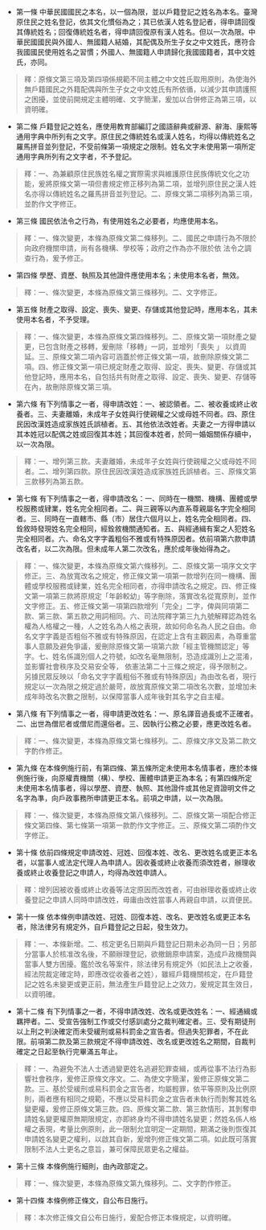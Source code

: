 * 第一條 中華民國國民之本名，以一個為限，並以戶籍登記之姓名為本名。臺灣原住民之姓名登記，依其文化慣俗為之；其已依漢人姓名登記者，得申請回復其傳統姓名；回復傳統姓名者，得申請回復原有漢人姓名。但以一次為限。中華民國國民與外國人、無國籍人結婚，其配偶及所生子女之中文姓氏，應符合我國國民使用姓名之習慣；外國人、無國籍人申請歸化我國國籍者，其中文姓氏，亦同。

> 釋：原條文第三項及第四項係規範不同主體之中文姓氏取用原則，為使海外無戶籍國民之外籍配偶與所生子女之中文姓氏有所依循，以減少其申請護照之困擾，並使前開規定主體明確、文字簡潔，爰加以合併修正為第三項，以資明確。

* 第二條 戶籍登記之姓名，應使用教育部編訂之國語辭典或辭源、辭海、康熙等通用字典中所列有之文字。原住民之傳統姓名或漢人姓名，均得以傳統姓名之羅馬拼音並列登記，不受前條第一項規定之限制。姓名文字未使用第一項所定通用字典所列有之文字者，不予登記。

> 釋：一、為兼顧原住民族姓名權之實際需求與維護原住民族傳統文化之功能，爰將原條文第一項但書規定修正移列為第二項，並增列原住民之漢人姓名亦得以傳統姓名之羅馬拼音並列登記。二、原條文第二項移列為第三項，並酌作文字修正。

* 第三條 國民依法令之行為，有使用姓名之必要者，均應使用本名。

> 釋：一、條次變更，本條為原條文第二條移列。二、國民之申請行為不限於向政府機關申請，尚有各機構、學校等；政府之作為亦不限於依 法令之調查行為，爰予修正。

* 第四條 學歷、資歷、執照及其他證件應使用本名；未使用本名者，無效。

> 釋：一、條次變更，本條為原條文第三條移列。二、文字修正。

* 第五條 財產之取得、設定、喪失、變更、存儲或其他登記時，應用本名，其未使用本名者，不予受理。

> 釋：一、條次變更，本條為原條文第四條移列。二、原條文第一項財產之變更，已包含財產之移轉，爰刪除「移轉」一詞，並增列「喪失 」 以資周延。三、原條文第二項內容可涵蓋於修正條文第一項，故刪除原條文第二項。四、修正條文第一項已規定財產之取得、設定、喪失、變更、存儲或其他登記時，應用本名，自包括共有財產之取得、設定、喪失、變更、存儲等在內，故刪除原條文第三項。

* 第六條 有下列情事之一者，得申請改姓：一、被認領者。二、被收養或終止收養者。三、夫妻離婚，未成年子女姓與行使親權之父或母姓不同者。四、原住民因改漢姓造成家族姓氏誤植者。五、其他依法改姓者。夫妻之一方得申請以其本姓冠以配偶之姓或回復其本姓；其回復本姓者，於同一婚姻關係存續中，以一次為限。

> 釋：一、增列第三款。夫妻離婚，未成年子女姓與行使親權之父或母姓不同者。二、增列第四款。原住民因改漢姓造成家族姓氏誤植者。三、原條文第三款移列為第五款。

* 第七條 有下列情事之一者，得申請改名：一、同時在一機關、機構、團體或學校服務或肄業，姓名完全相同者。二、與三親等以內直系尊親屬名字完全相同者。三、同時在一直轄市、縣（市）居住六個月以上，姓名完全相同者。四、銓敘時發現姓名完全相同，經銓敘機關通知者。五、與經通緝有案之人犯姓名完全相同者。六、命名文字字義粗俗不雅或有特殊原因者。依前項第六款申請改名者，以二次為限。但未成年人第二次改名，應於成年後始得為之。

> 釋：一、條次變更，本條為原條文第六條移列。二、原條文第一項序文文字修正。三、為放寬改名之規定，修正條文第一項第一款增列在同一機構、團體或學校服務或肄業，姓名完全相同者，亦得申請改名之規定。四、修正條文第一項第三款將原規定「年齡較幼」等字刪除，落實改名從寬原則，並作文字修正。五、修正條文第一項第四款增列「完全」二字，俾與同項第二款、第三款、第五款之用詞相同。六、司法院釋字第三九九號解釋認為姓名權為人格權之一種，人之姓名為人格之表現，故如何命名為人民之自由。命名文字字義是否粗俗不雅或有特殊原因，在認定上含有主觀因素，為尊重當事人意願及避免爭議，爰刪除原條文第一項第六款「經主管機關認定」等字。七、姓名係識別個人之符號，如改名毫無限制，恐造成識別上之混淆，並影響社會秩序及交易安全等， 依憲法第二十三條之規定，得予限制之。另據民眾反映以「命名文字字義粗俗不雅或有特殊原因」為由改名者，現行規定以一次為限之規定過於嚴苛，故放寬原條文第二項改名次數，並增加未成年時改名次數之限制，以保障當事人成年後對其名字之自主權。

* 第八條 有下列情事之一者，得申請更改姓名：一、原名譯音過長或不正確者。二、出世為僧尼者或僧尼而還俗者。三、因執行公務之必要，應更改姓名者。

> 釋：一、條次變更，本條為原條文第七條移列。二、原條文序文及第二款文字酌作修正。

* 第九條 在本條例施行前，有第四條、第五條所定未使用本名情事者，應於本條例施行後，向原權責機關（構）、學校、團體申請更正為本名；有第四條所定未使用本名情事者，得以學歷、資歷、執照、其他證件或其他足資證明文件之名字為準，向戶政事務所申請更正本名。前項之申請，以一次為限。

> 釋：一、條次變更，本條為原條文第八條移列。二、原條文第一項配合修正條文第四條、第七條第一項第一款酌作文字修正。三、原條文第二項酌作文字修正。

* 第十條 依前四條規定申請改姓、冠姓、回復本姓、改名、更改姓名或更正本名者，以當事人或法定代理人為申請人。因收養或終止收養而須改姓者，辦理收養或終止收養登記之申請人，均得為改姓申請人。

> 釋：增列因被收養或終止收養等法定原因而改姓者，可由辦理收養或終止收養登記之申請人同時申請改姓，毋庸由改姓當事人再親自申請，以資便民。

* 第十一條 依本條例申請改姓、冠姓、回復本姓、改名、更改姓名或更正本名者，除法律另有規定外，自戶籍登記之日起，發生效力。

> 釋：一、本條新增。二、核定更名日期與戶籍登記日期未必為同一日；另部分當事人於核准改名後，不願辦理登記，欲撤銷原申請案，造成戶政機關與當事人雙方困擾。鑑於改名等案件，除法律另有規定外（如民法上之收養，經法院裁定確定時，即應改從收養者之姓），雖經戶籍機關核定，在戶籍登記之姓名未變更或更正前，無法產生戶籍登記上之效力，爰規定其生效日，以資明確。

* 第十二條 有下列情事之一者，不得申請改姓、改名或更改姓名：一、經通緝或羈押者。二、受宣告強制工作或交付感訓處分之裁判確定者。三、受有期徒刑以上刑之判決確定而未受緩刑或易科罰金之宣告者。但過失犯罪者，不在此限。前項第二款及第三款規定不得申請改姓、改名或更改姓名之期間，自裁判確定之日起至執行完畢滿五年止。

> 釋：一、為避免不法人士透過變更姓名逃避犯罪查緝，或再從事不法行為影響社會秩序，爰修正原條文序文。二、為使文字簡潔，爰修正原條文第二款。三、基於受緩刑或易科罰金之宣告者，均屬輕罪，依平等原則及比例原則，兩者應有相同之規範，不應以受易科罰金之宣告者未執行而剝奪其姓名變更權，爰修正原條文第三款。四、原條文第二款、第三款情形，其剝奪申請姓名變更權原無期限規定，亦即終身均不得申請姓名變更；然姓名係人格權之表現，考量比例原則，此一限制允宜明定一定期間，期滿之後則恢復其申請姓名變更之權利，以啟其自新，爰增列修正條文第二項。如此既可落實限制不法人士更名之意旨，兼可保障民眾更名之權益。

* 第十三條 本條例施行細則，由內政部定之。

> 釋：一、條次變更，本條為原條文第九條移列。二、文字酌作修正。

* 第十四條 本條例修正條文，自公布日施行。

> 釋：本次修正條文自公布日施行，爰配合修正本條規定，以資明確。

